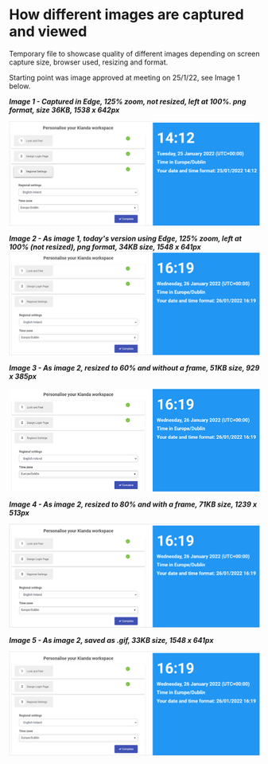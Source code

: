 # How different images are captured and viewed 

Temporary file to showcase quality of different images depending on screen capture size, browser used, resizing and format.

Starting point was image approved at meeting on 25/1/22, see Image 1 below.

***Image 1 - Captured in Edge, 125% zoom, not resized, left at 100%. png format, size 36KB, 1538 x 642px***

![Design login](images/regionalsettings_copy.png) 



***Image 2 - As image 1, today's version using Edge, 125% zoom, left at 100% (not resized), png format, 34KB size, 1548 x 641px***
![Regional settings](images/regionalsettings125edge100.png)

***Image 3 - As image 2, resized to 60% and without a frame, 51KB size, 929 x 385px*** 

![Regional](images/regionalsettings60.png)

***Image 4 - As image 2, resized to 80% and with a frame, 71KB size, 1239 x 513px***

![Regional](images/regionalsettings80.png)

***Image 5 - As image 2, saved as .gif, 33KB size, 1548 x 641px***

![Regional](images/regionalsettings.gif)